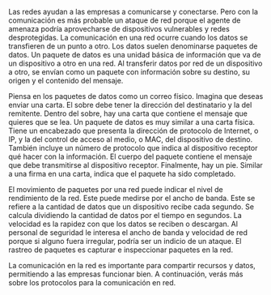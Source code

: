 Las redes ayudan a las empresas a comunicarse y conectarse. Pero con la comunicación es más probable un ataque de red porque el agente de amenaza podría aprovecharse de dispositivos vulnerables y redes desprotegidas. La comunicación en una red ocurre cuando los datos se transfieren de un punto a otro. Los datos suelen denominarse paquetes de datos. Un paquete de datos es una unidad básica de información que va de un dispositivo a otro en una red. Al transferir datos por red de un dispositivo a otro, se envían como un paquete con información sobre su destino, su origen y el contenido del mensaje.

Piensa en los paquetes de datos como un correo físico. Imagina que deseas enviar una carta. El sobre debe tener la dirección del destinatario y la del remitente. Dentro del sobre, hay una carta que contiene el mensaje que quieres que se lea. Un paquete de datos es muy similar a una carta física. Tiene un encabezado que presenta la dirección de protocolo de Internet, o IP, y la del control de acceso al medio, o MAC, del dispositivo de destino. También incluye un número de protocolo que indica al dispositivo receptor qué hacer con la información. El cuerpo del paquete contiene el mensaje que debe transmitirse al dispositivo receptor. Finalmente, hay un pie. Similar a una firma en una carta, indica que el paquete ha sido completado.

El movimiento de paquetes por una red puede indicar el nivel de rendimiento de la red. Este puede medirse por el ancho de banda. Este se refiere a la cantidad de datos que un dispositivo recibe cada segundo. Se calcula dividiendo la cantidad de datos por el tiempo en segundos. La velocidad es la rapidez con que los datos se reciben o descargan. Al personal de seguridad le interesa el ancho de banda y velocidad de red porque si alguno fuera irregular, podría ser un indicio de un ataque. El rastreo de paquetes es capturar e inspeccionar paquetes en la red.

La comunicación en la red es importante para compartir recursos y datos, permitiendo a las empresas funcionar bien. A continuación, verás más sobre los protocolos para la comunicación en red.
